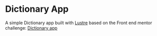# Dictionary App

A simple Dictionary app built with [Lustre](https://hexdocs.pm/lustre/)
based on the Front end mentor challenge:
[Dictionary app](https://www.frontendmentor.io/challenges/dictionary-web-app-h5wwnyuKFL)
